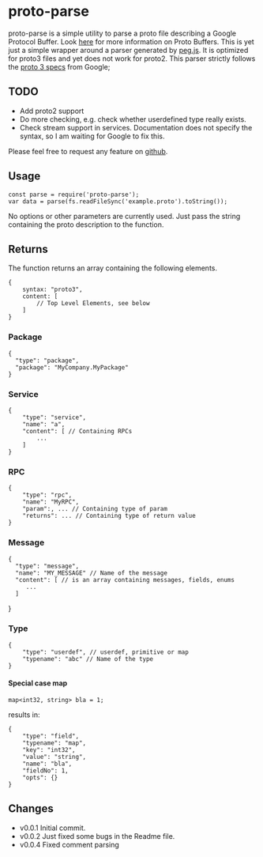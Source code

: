 # proto-parse
proto-parse is a simple utility to parse a proto file describing a Google Protocol Buffer.
Look [here](https://developers.google.com/protocol-buffers/docs/overview) for more information on Proto Buffers.
This is yet just a simple wrapper around a parser generated by [peg.js](http://pegjs.org/).
It is optimized for proto3 files and yet does not work for proto2. This parser strictly follows the [proto 3 specs](https://developers.google.com/protocol-buffers/docs/reference/proto3-spec) from Google;

## TODO
- Add proto2 support
- Do more checking, e.g. check whether userdefined type really exists.
- Check stream support in services. Documentation does not specify the syntax, so I am waiting for Google to fix this.

Please feel free to request any feature on [github](https://github.com/lal12/proto-parse/issues).

## Usage

	const parse = require('proto-parse');
	var data = parse(fs.readFileSync('example.proto').toString());
	
No options or other parameters are currently used. Just pass the string containing the proto description to the function.

## Returns
The function returns an array containing the following elements.

	{
		syntax: "proto3",
		content: [
			// Top Level Elements, see below
		]
	}
### Package
	{
      "type": "package",
      "package": "MyCompany.MyPackage"
	}
### Service
	{
		"type": "service",
		"name": "a",
		"content": [ // Containing RPCs
			...
		]
	}
### RPC
	{
		"type": "rpc",
		"name": "MyRPC",
		"param":, ... // Containing type of param
		"returns": ... // Containing type of return value
    }
### Message
	{
      "type": "message",
	  "name": "MY_MESSAGE" // Name of the message
      "content": [ // is an array containing messages, fields, enums
         ...
      ]
   }
### Type
	{
		"type": "userdef", // userdef, primitive or map
		"typename": "abc" // Name of the type
	}
#### Special case map
	map<int32, string> bla = 1;
results in:

	{
		"type": "field",
		"typename": "map",
		"key": "int32",
		"value": "string",
		"name": "bla",
		"fieldNo": 1,
		"opts": {}
	}

## Changes
 - v0.0.1	Initial commit.
 - v0.0.2	Just fixed some bugs in the Readme file.
 - v0.0.4	Fixed comment parsing